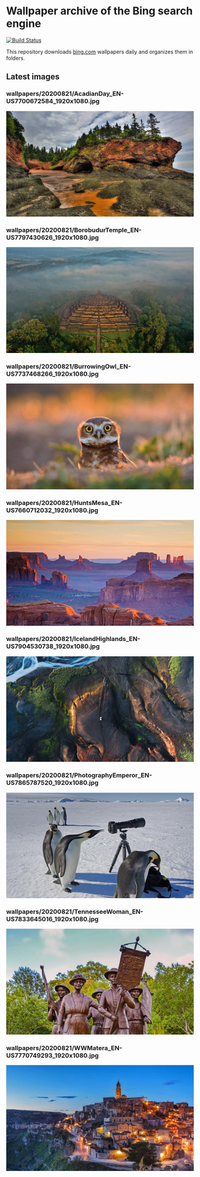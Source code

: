# Wallpaper archive of the Bing search engine

[![Build Status](https://travis-ci.org/kijart/bing-daily-images-dl.svg?branch=wallpapers)](https://travis-ci.org/kijart/bing-daily-images-dl)

This repository downloads [bing.com](https://www.bing.com) wallpapers daily and organizes them in folders.

## Latest images

<!-- Wallpapers -->

### wallpapers/20200821/AcadianDay_EN-US7700672584_1920x1080.jpg

![wallpapers/20200821/AcadianDay_EN-US7700672584_1920x1080.jpg](wallpapers/20200821/AcadianDay_EN-US7700672584_1920x1080.jpg)

### wallpapers/20200821/BorobudurTemple_EN-US7797430626_1920x1080.jpg

![wallpapers/20200821/BorobudurTemple_EN-US7797430626_1920x1080.jpg](wallpapers/20200821/BorobudurTemple_EN-US7797430626_1920x1080.jpg)

### wallpapers/20200821/BurrowingOwl_EN-US7737468266_1920x1080.jpg

![wallpapers/20200821/BurrowingOwl_EN-US7737468266_1920x1080.jpg](wallpapers/20200821/BurrowingOwl_EN-US7737468266_1920x1080.jpg)

### wallpapers/20200821/HuntsMesa_EN-US7660712032_1920x1080.jpg

![wallpapers/20200821/HuntsMesa_EN-US7660712032_1920x1080.jpg](wallpapers/20200821/HuntsMesa_EN-US7660712032_1920x1080.jpg)

### wallpapers/20200821/IcelandHighlands_EN-US7904530738_1920x1080.jpg

![wallpapers/20200821/IcelandHighlands_EN-US7904530738_1920x1080.jpg](wallpapers/20200821/IcelandHighlands_EN-US7904530738_1920x1080.jpg)

### wallpapers/20200821/PhotographyEmperor_EN-US7865787520_1920x1080.jpg

![wallpapers/20200821/PhotographyEmperor_EN-US7865787520_1920x1080.jpg](wallpapers/20200821/PhotographyEmperor_EN-US7865787520_1920x1080.jpg)

### wallpapers/20200821/TennesseeWoman_EN-US7833645016_1920x1080.jpg

![wallpapers/20200821/TennesseeWoman_EN-US7833645016_1920x1080.jpg](wallpapers/20200821/TennesseeWoman_EN-US7833645016_1920x1080.jpg)

### wallpapers/20200821/WWMatera_EN-US7770749293_1920x1080.jpg

![wallpapers/20200821/WWMatera_EN-US7770749293_1920x1080.jpg](wallpapers/20200821/WWMatera_EN-US7770749293_1920x1080.jpg)


